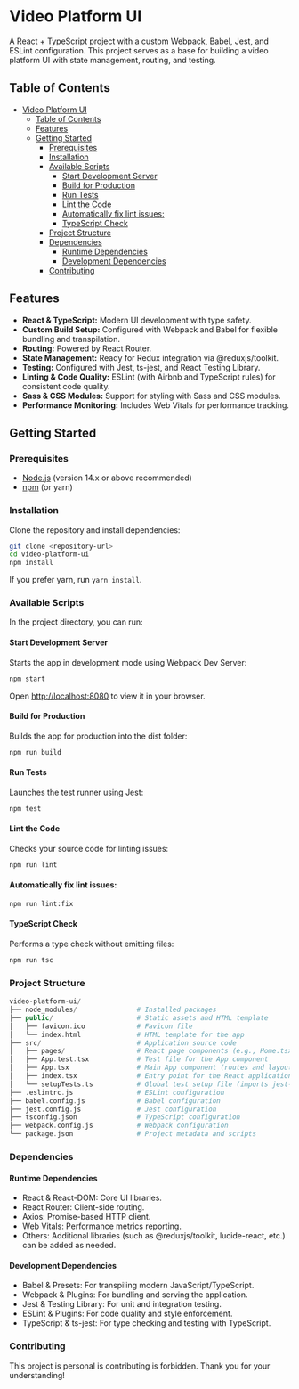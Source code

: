 # Video Platform UI

A React + TypeScript project with a custom Webpack, Babel, Jest, and ESLint configuration. This project serves as a base for building a video platform UI with state management, routing, and testing.

## Table of Contents

- [Video Platform UI](#video-platform-ui)
  - [Table of Contents](#table-of-contents)
  - [Features](#features)
  - [Getting Started](#getting-started)
    - [Prerequisites](#prerequisites)
    - [Installation](#installation)
    - [Available Scripts](#available-scripts)
      - [Start Development Server](#start-development-server)
      - [Build for Production](#build-for-production)
      - [Run Tests](#run-tests)
      - [Lint the Code](#lint-the-code)
      - [Automatically fix lint issues:](#automatically-fix-lint-issues)
      - [TypeScript Check](#typescript-check)
    - [Project Structure](#project-structure)
    - [Dependencies](#dependencies)
      - [Runtime Dependencies](#runtime-dependencies)
      - [Development Dependencies](#development-dependencies)
    - [Contributing](#contributing)

## Features

- **React & TypeScript:** Modern UI development with type safety.
- **Custom Build Setup:** Configured with Webpack and Babel for flexible bundling and transpilation.
- **Routing:** Powered by React Router.
- **State Management:** Ready for Redux integration via @reduxjs/toolkit.
- **Testing:** Configured with Jest, ts-jest, and React Testing Library.
- **Linting & Code Quality:** ESLint (with Airbnb and TypeScript rules) for consistent code quality.
- **Sass & CSS Modules:** Support for styling with Sass and CSS modules.
- **Performance Monitoring:** Includes Web Vitals for performance tracking.

## Getting Started

### Prerequisites

- [Node.js](https://nodejs.org/en/) (version 14.x or above recommended)
- [npm](https://www.npmjs.com/) (or yarn)

### Installation

Clone the repository and install dependencies:

```bash
git clone <repository-url>
cd video-platform-ui
npm install
```

If you prefer yarn, run `yarn install`.

### Available Scripts

In the project directory, you can run:

#### Start Development Server

Starts the app in development mode using Webpack Dev Server:

````bash
npm start
````
Open [http://localhost:8080](https://example.com) to view it in your browser.

#### Build for Production

Builds the app for production into the dist folder:

````bash
npm run build
````

#### Run Tests

Launches the test runner using Jest:

````bash
npm test
````

#### Lint the Code

Checks your source code for linting issues:

````bash
npm run lint
````

#### Automatically fix lint issues:

````bash
npm run lint:fix
````

#### TypeScript Check

Performs a type check without emitting files:

````bash
npm run tsc
````

### Project Structure

````php
video-platform-ui/
├── node_modules/               # Installed packages
├── public/                     # Static assets and HTML template
│   ├── favicon.ico             # Favicon file
│   └── index.html              # HTML template for the app
├── src/                        # Application source code
│   ├── pages/                  # React page components (e.g., Home.tsx)
│   ├── App.test.tsx            # Test file for the App component
│   ├── App.tsx                 # Main App component (routes and layout)
│   ├── index.tsx               # Entry point for the React application
│   └── setupTests.ts           # Global test setup file (imports jest-dom)
├── .eslintrc.js                # ESLint configuration
├── babel.config.js             # Babel configuration
├── jest.config.js              # Jest configuration
├── tsconfig.json               # TypeScript configuration
├── webpack.config.js           # Webpack configuration
└── package.json                # Project metadata and scripts
````

### Dependencies

#### Runtime Dependencies

- React & React-DOM: Core UI libraries.
- React Router: Client-side routing.
- Axios: Promise-based HTTP client.
- Web Vitals: Performance metrics reporting.
- Others: Additional libraries (such as @reduxjs/toolkit, lucide-react, etc.) can be added as needed.

#### Development Dependencies

- Babel & Presets: For transpiling modern JavaScript/TypeScript.
- Webpack & Plugins: For bundling and serving the application.
- Jest & Testing Library: For unit and integration testing.
- ESLint & Plugins: For code quality and style enforcement.
- TypeScript & ts-jest: For type checking and testing with TypeScript.

### Contributing
This project is personal is contributing is forbidden. Thank you for your understanding!